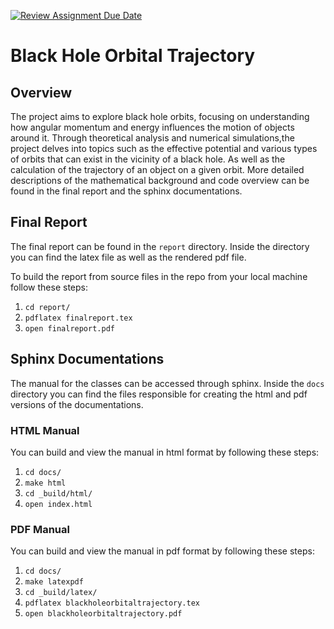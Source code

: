 [![Review Assignment Due Date](https://classroom.github.com/assets/deadline-readme-button-24ddc0f5d75046c5622901739e7c5dd533143b0c8e959d652212380cedb1ea36.svg)](https://classroom.github.com/a/ThvOakQ-)


# Black Hole Orbital Trajectory


## Overview
The project aims to explore black hole orbits, focusing on understanding how angular momentum and energy
influences the motion of objects around it. Through theoretical analysis and numerical simulations,the project
delves into topics such as the effective potential and various types of orbits that can exist in the vicinity of a black
hole. As well as the calculation of the trajectory of an object on a given orbit.
More detailed descriptions of the mathematical background and code overview can be found in the final report and the sphinx documentations.

## Final Report
The final report can be found in the `report` directory. Inside the directory you can find the latex file as well as the rendered pdf file.

To build the report from source files in the repo from your local machine follow these steps:

1. `cd report/`
2. `pdflatex finalreport.tex`
3. `open finalreport.pdf`

## Sphinx Documentations
The manual for the classes can be accessed through sphinx. Inside the `docs` directory you can find the files responsible for creating the html and pdf versions of the documentations.

### HTML Manual
You can build and view the manual in html format by following these steps:

1. `cd docs/`
2. `make html`
3. `cd _build/html/`
4. `open index.html`

### PDF Manual
You can build and view the manual in pdf format by following these steps:

1. `cd docs/`
2. `make latexpdf`
3. `cd _build/latex/`
4. `pdflatex blackholeorbitaltrajectory.tex`
5. `open blackholeorbitaltrajectory.pdf`